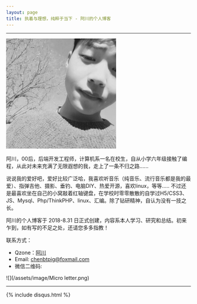 ```yaml
---
layout: page
title: 执着与理想，纯粹于当下 - 阿川的个人博客
---
```

---

![](/images/2018-08-30-introduce/head.png)

阿川，00后，后端开发工程师，计算机系一名在校生，自从小学六年级接触了编程，从此对未来充满了无限遐想的我，走上了一条不归之路......

说说我的爱好吧，爱好比较广泛哈，我喜欢听音乐（纯音乐、流行音乐都是我的最爱）、指弹吉他、摄影、垂钓、电脑DIY、热爱开源，喜欢linux，等等.....
不过还是最喜欢坐在自己的小窝敲着红轴键盘，在学校时零零散散的自学过H5/CSS3、JS、Mysql、Php/ThinkPHP、linux、汇编。除了钻研精神，自认为没有一技之长。

阿川的个人博客于 2018-8.31 日正式创建，内容系本人学习、研究和总结。初来乍到，如有写的不足之处，还请您多多指教！

联系方式：

- Qzone：[阿川](https://user.qzone.qq.com/2434929041)
- Email: <chenbtpig@foxmail.com>
- 微信二维码:

![](/assets/image/Micro letter.png)


---
<script>
var _hmt = _hmt || [];
(function() {
  var hm = document.createElement("script");
  hm.src = "https://hm.baidu.com/hm.js?d8fde0d2545d1e76dfb50dddb897df5c";
  var s = document.getElementsByTagName("script")[0]; 
  s.parentNode.insertBefore(hm, s);
})();
</script>

{% include disqus.html %}


